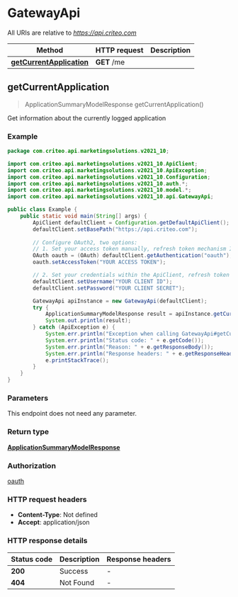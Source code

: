 # GatewayApi

All URIs are relative to *https://api.criteo.com*

| Method | HTTP request | Description |
|------------- | ------------- | -------------|
| [**getCurrentApplication**](GatewayApi.md#getCurrentApplication) | **GET** /me |  |



## getCurrentApplication

> ApplicationSummaryModelResponse getCurrentApplication()



Get information about the currently logged application

### Example

```java
package com.criteo.api.marketingsolutions.v2021_10;

import com.criteo.api.marketingsolutions.v2021_10.ApiClient;
import com.criteo.api.marketingsolutions.v2021_10.ApiException;
import com.criteo.api.marketingsolutions.v2021_10.Configuration;
import com.criteo.api.marketingsolutions.v2021_10.auth.*;
import com.criteo.api.marketingsolutions.v2021_10.model.*;
import com.criteo.api.marketingsolutions.v2021_10.api.GatewayApi;

public class Example {
    public static void main(String[] args) {
        ApiClient defaultClient = Configuration.getDefaultApiClient();
        defaultClient.setBasePath("https://api.criteo.com");
        
        // Configure OAuth2, two options:
        // 1. Set your access token manually, refresh token mechanism IS NOT handled by the client
        OAuth oauth = (OAuth) defaultClient.getAuthentication("oauth");
        oauth.setAccessToken("YOUR ACCESS TOKEN");

        // 2. Set your credentials within the ApiClient, refresh token mechanism IS handled for you 💚
        defaultClient.setUsername("YOUR CLIENT ID");
        defaultClient.setPassword("YOUR CLIENT SECRET");

        GatewayApi apiInstance = new GatewayApi(defaultClient);
        try {
            ApplicationSummaryModelResponse result = apiInstance.getCurrentApplication();
            System.out.println(result);
        } catch (ApiException e) {
            System.err.println("Exception when calling GatewayApi#getCurrentApplication");
            System.err.println("Status code: " + e.getCode());
            System.err.println("Reason: " + e.getResponseBody());
            System.err.println("Response headers: " + e.getResponseHeaders());
            e.printStackTrace();
        }
    }
}
```

### Parameters

This endpoint does not need any parameter.

### Return type

[**ApplicationSummaryModelResponse**](ApplicationSummaryModelResponse.md)

### Authorization

[oauth](../README.md#oauth)

### HTTP request headers

- **Content-Type**: Not defined
- **Accept**: application/json


### HTTP response details
| Status code | Description | Response headers |
|-------------|-------------|------------------|
| **200** | Success |  -  |
| **404** | Not Found |  -  |

